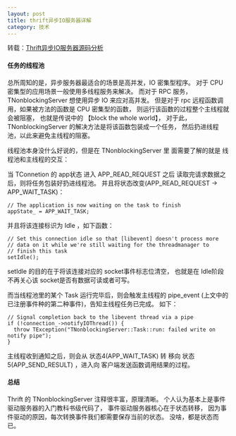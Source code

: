```yaml
---
layout: post
title: thrift异步IO服务器详解
category: 技术
---
```


转载：[Thrift异步IO服务器源码分析](http://yanyiwu.com/work/2014/12/06/thrift-tnonblockingserver-analysis.html "Markdown")

#### 任务的线程池

总所周知的是，异步服务器最适合的场景是高并发，IO 密集型程序。 对于 CPU 密集型的应用场景一般使用多线程服务来解决。
而对于 RPC 服务，TNonblockingServer 想使用异步 IO 来应对高并发。 
但是对于 rpc 远程函数调用，如果被方法的函数是 CPU 密集型的函数， 则运行该函数的过程整个主线程就会被阻塞，
也就是传说中的 【block the whole world】， 对于此，TNonblockingServer 的解决方法是将该函数包装成一个任务， 
然后扔进线程池，以此来避免主线程的阻塞。

线程池本身没什么好说的，但是在 TNonblockingServer 里 面需要了解的就是 线程池和主线程的交互：

当 TConnetion 的 app状态 进入 APP_READ_REQUEST 之后 读取完请求数据之后，则将任务包装好扔进线程池。
并且将状态改变(APP_READ_REQUEST -> APP_WAIT_TASK)：

```
// The application is now waiting on the task to finish
appState_ = APP_WAIT_TASK;
```

并且将该连接标识为 Idle ，如下函数：

```
// Set this connection idle so that [libevent] doesn't process more
// data on it while we're still waiting for the threadmanager to
// finish this task
setIdle();
```

setIdle 的目的在于将该连接对应的 socket事件标志位清空， 也就是在 Idle阶段不再关心该 socket是否有数据可读或者可写。

而当线程池里的某个 Task 运行完毕后，则会触发主线程的 pipe_event (上文中的已注册事件种的第二种事件)，告知主线程任务已完成。 如下：

```
// Signal completion back to the libevent thread via a pipe
if (!connection_->notifyIOThread()) {
  throw TException("TNonblockingServer::Task::run: failed write on notify pipe");
}
```

主线程收到通知之后，则会从 状态4(APP_WAIT_TASK) 转 移向 状态5(APP_SEND_RESULT) ，进入向 客户端发送函数调用结果的过程。

#### 总结

Thrift 的 TNonblockingServer 注释很丰富，原理清晰。 个人认为基本上是事件驱动服务器的入门教科书级代码了， 
事件驱动服务器核心在于状态转移， 因为事件驱动的原因，每次转换事件我们都需要保存当前的状态。 没啥，都是状态而已。
